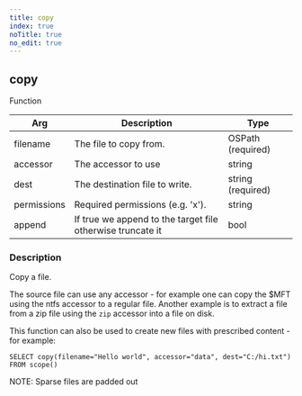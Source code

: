 ```yaml
---
title: copy
index: true
noTitle: true
no_edit: true
---
```




<div class="vql_item"></div>


## copy
<span class='vql_type pull-right page-header'>Function</span>



<div class="vqlargs"></div>

Arg | Description | Type
----|-------------|-----
filename|The file to copy from.|OSPath (required)
accessor|The accessor to use|string
dest|The destination file to write.|string (required)
permissions|Required permissions (e.g. 'x').|string
append|If true we append to the target file otherwise truncate it|bool

### Description

Copy a file.

The source file can use any accessor - for example one can copy
the $MFT using the ntfs accessor to a regular file. Another
example is to extract a file from a zip file using the `zip`
accessor into a file on disk.

This function can also be used to create new files with prescribed
content - for example:

```vql
SELECT copy(filename="Hello world", accessor="data", dest="C:/hi.txt")
FROM scope()
```

NOTE: Sparse files are padded out


